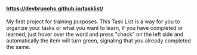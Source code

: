#### https://devbrunohs.github.io/tasklist/

My first project for training purposes.
This Task List is a way for you to organize your tasks or what you want to learn, if you have completed or learned, just hover over the word and press "check" on the left side and automatically the item will turn green, signaling that you already completed the same. 
